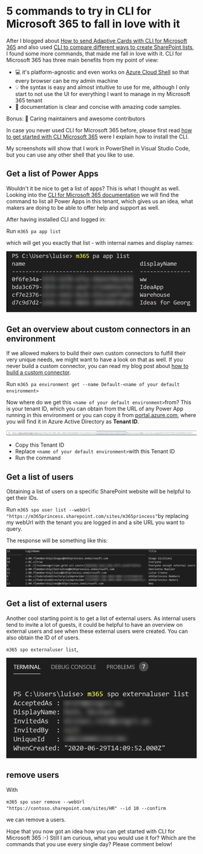 # 5 commands to try in CLI for Microsoft 365 to fall in love with it

After I blogged about [How to send Adaptive Cards with CLI for Microsoft 365](https://techcommunity.microsoft.com/t5/microsoft-365-pnp-blog/how-to-send-adaptive-cards-with-cli-microsoft-365/ba-p/2143466) and also used [CLI to compare different ways to create SharePoint lists](https://techcommunity.microsoft.com/t5/microsoft-365-pnp-blog/should-we-use-sharepoint-rest-or-microsoft-graph-api-in-power/ba-p/2182284), I found some more commands, that made me fall in love with it. CLI for Microsoft 365 has three main benefits from my point of view: 

* 💻 it's platform-agnostic and even works on [Azure Cloud Shell](https://azure.microsoft.com/en-us/features/cloud-shell/?&ef_id=Cj0KCQiAnKeCBhDPARIsAFDTLTIDlnMADqglDP6WLiQ_Yq23PQL7px3W9ElP7bBanGB6762ENh6DzScaAsTxEALw_wcB:G:s&OCID=AID2100049_SEM_Cj0KCQiAnKeCBhDPARIsAFDTLTIDlnMADqglDP6WLiQ_Yq23PQL7px3W9ElP7bBanGB6762ENh6DzScaAsTxEALw_wcB:G:s) so that every browser can be my admin machine 
* 💡 the syntax is easy and almost intuitive to use for me, although I only start to not use the UI for everything I want to manage in my Microsoft 365 tenant
* 🚀 documentation is clear and concise with amazing code samples. 

Bonus: 💖 Caring maintainers and awesome contributors 

In case you never used CLI for Microsoft 365 before, please first read [how to get started with CLI Microsoft 365](https://m365princess.com/how-to-get-started-with-cli-microsoft-365-and-adaptive-cards/#how-to-use-cli-microsoft-365) were I explain how to install the CLI. 

My screenshots will show that I work in PowerShell in Visual Studio Code, but you can use any other shell that you like to use. 

## Get a list of Power Apps

Wouldn't it be nice to get a list of apps? This is what I thought as well. Looking into the [CLI for Microsoft 365 documentation](https://pnp.github.io/cli-microsoft365/cmd/pa/app/app-list/) we will find the command to list all Power Apps in this tenant, which gives us an idea, what makers are doing to be able to offer help and support as well. 

After having installed CLI and logged in: 

Run `m365 pa app list`

which will get you exactly that list - with internal names and display names:

![m365 pa app list](https://github.com/LuiseFreese/blog/blob/main/media/5-commands-in-CLIMicrosoft365-to-fall-in-love-with/list-pa.png)

## Get an overview about custom connectors in an environment

If we allowed makers to build their own custom connectors to fulfill their very unique needs, we might want to have a look on that as well. If you never build a custom connector, you can read my blog post about [how to build a custom connector](https://m365princess.com/how-to-use-a-custom-connector-in-power-automate/).

Run `m365 pa environment get --name Default-<name of your default environment>`

Now where do we get this `<name of your default environment>`from? This is your tenant ID, which you can obtain from the URL of any Power App running in this environment or you can copy it from [portal.azure.com](https://portal.azure.com), where you will find it in Azure Active Directory as **Tenant ID**. 

![obtain environment name in PA URL](https://github.com/LuiseFreese/blog/blob/main/media/5-commands-in-CLIMicrosoft365-to-fall-in-love-with/url-powerapps.png)

* Copy this Tenant ID
* Replace `<name of your default environment>`with this Tenant ID
* Run the command

## Get a list of users

Obtaining a list of users on a specific SharePoint website will be helpful to get their IDs. 

Run `m365 spo user list --webUrl "https://m365princess.sharepoint.com/sites/m365princess"`by replacing my webUrl with the tenant you are logged in and a site URL you want to query. 

The response will be something like this: 

![list spo users](https://github.com/LuiseFreese/blog/blob/main/media/5-commands-in-CLIMicrosoft365-to-fall-in-love-with/list-spo-users.png)

## Get a list of external users

Another cool starting point is to get a list of external users. As internal users tend to invite a lot of guests, it could be helpful to have an overview on external users and see when these external users were created. You can also obtain the ID of of users. 

`m365 spo externaluser list`,

![get external users](https://github.com/LuiseFreese/blog/blob/main/media/5-commands-in-CLIMicrosoft365-to-fall-in-love-with/list-external.png)
 
## remove users 

With 

`m365 spo user remove --webUrl "https://contoso.sharepoint.com/sites/HR" --id 10 --confirm`

we can remove a users. 

Hope that you now got an idea how you can get started with CLI for Microsoft 365 :-) Still I am curious, what you would use it for? Which are the commands that you use every single day? Please comment below! 

